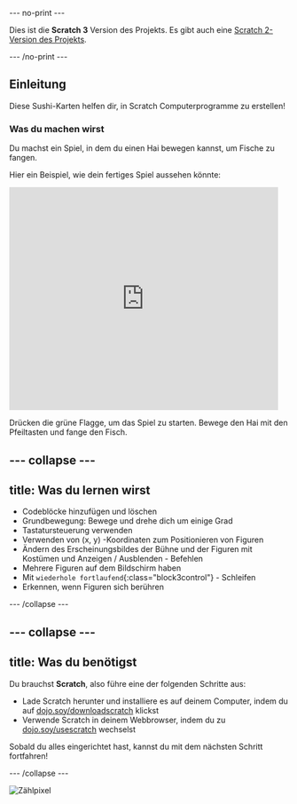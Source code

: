 --- no-print ---

Dies ist die **Scratch 3** Version des Projekts. Es gibt auch eine [Scratch 2-Version des Projekts](https://projects.raspberrypi.org/en/projects/cd-beginner-scratch-sushi-scratch2).

--- /no-print ---

## Einleitung

Diese Sushi-Karten helfen dir, in Scratch Computerprogramme zu erstellen!

### Was du machen wirst

Du machst ein Spiel, in dem du einen Hai bewegen kannst, um Fische zu fangen.

Hier ein Beispiel, wie dein fertiges Spiel aussehen könnte:

<div class="scratch-preview">
  <iframe allowtransparency="true" width="485" height="402" src="https://scratch.mit.edu/projects/embed/402456615/?autostart=false" frameborder="0"></iframe>
</div>

Drücken die grüne Flagge, um das Spiel zu starten. Bewege den Hai mit den Pfeiltasten und fange den Fisch.

--- collapse ---
---
title: Was du lernen wirst
---

+ Codeblöcke hinzufügen und löschen
+ Grundbewegung: Bewege und drehe dich um einige Grad
+ Tastatursteuerung verwenden
+ Verwenden von (x, y) -Koordinaten zum Positionieren von Figuren
+ Ändern des Erscheinungsbildes der Bühne und der Figuren mit Kostümen und Anzeigen / Ausblenden - Befehlen
+ Mehrere Figuren auf dem Bildschirm haben
+ Mit `wiederhole fortlaufend`{:class="block3control"} - Schleifen
+ Erkennen, wenn Figuren sich berühren

--- /collapse ---

--- collapse ---
---
title: Was du benötigst
---

Du brauchst **Scratch**, also führe eine der folgenden Schritte aus:

+ Lade Scratch herunter und installiere es auf deinem Computer, indem du auf [dojo.soy/downloadscratch](http://dojo.soy/downloadscratch) klickst
+ Verwende Scratch in deinem Webbrowser, indem du zu [dojo.soy/usescratch](http://dojo.soy/usescratch) wechselst

Sobald du alles eingerichtet hast, kannst du mit dem nächsten Schritt fortfahren!

--- /collapse ---

![Zählpixel](http://code.org/api/hour/begin_coderdojo_sushi.png)